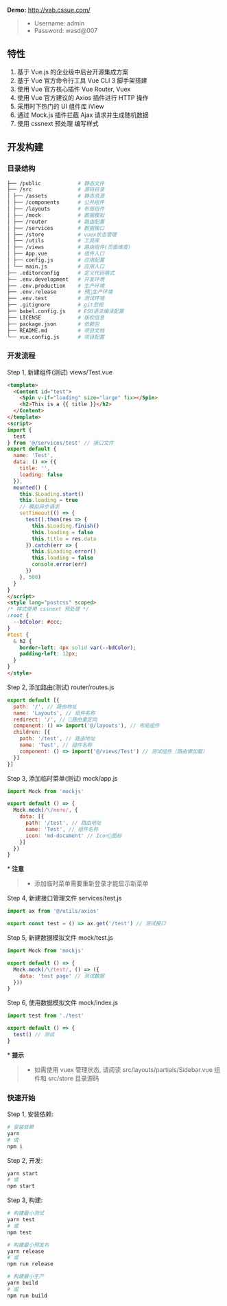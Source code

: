 **Demo:** <http://vab.cssue.com/>

> -   Username: admin
> -   Password: wasd@007

## 特性

1.  基于 Vue.js 的企业级中后台开源集成方案
2.  基于 Vue 官方命令行工具 Vue CLI 3 脚手架搭建
3.  使用 Vue 官方核心插件 Vue Router, Vuex
4.  使用 Vue 官方建议的 Axios 插件进行 HTTP 操作
5.  采用时下热门的 UI 组件库 iView
6.  通过 Mock.js 插件拦截 Ajax 请求并生成随机数据
7.  使用 cssnext 预处理 编写样式

## 开发构建

### 目录结构

```bash
├── /public            # 静态文件
├── /src               # 源码目录
│ ├── /assets          # 静态资源
│ ├── /components      # 公共组件
│ ├── /layouts         # 布局组件
│ ├── /mock            # 数据模拟
│ ├── /router          # 路由配置
│ ├── /services        # 数据接口
│ ├── /store           # vuex状态管理
│ ├── /utils           # 工具库
│ ├── /views           # 路由组件(页面维度)
│ ├── App.vue          # 组件入口
│ ├── config.js        # 应用配置
│ └── main.js          # 应用入口
├── .editorconfig      # 定义代码格式
├── .env.development   # 开发环境
├── .env.production    # 生产环境
├── .env.release       # 预生产环境
├── .env.test          # 测试环境
├── .gitignore         # git忽视
├── babel.config.js    # ES6语法编译配置
├── LICENSE            # 版权信息
├── package.json       # 依赖包
├── README.md          # 项目文档
└── vue.config.js      # 项目配置
```

### 开发流程

Step 1, 新建组件(测试) views/Test.vue

```html
<template>
  <Content id="test">
    <Spin v-if="loading" size="large" fix></Spin>
    <h2>This is a {{ title }}</h2>
  </Content>
</template>
<script>
import {
  test
} from '@/services/test' // 接口文件
export default {
  name: 'Test',
  data: () => ({
    title: '',
    loading: false
  }),
  mounted() {
    this.$Loading.start()
    this.loading = true
    // 模拟异步请求
    setTimeout(() => {
      test().then(res => {
        this.$Loading.finish()
        this.loading = false
        this.title = res.data
      }).catch(err => {
        this.$Loading.error()
        this.loading = false
        console.error(err)
      })
    }, 500)
  }
}
</script>
<style lang="postcss" scoped>
/* 样式使用 cssnext 预处理 */
:root {
  --bdColor: #ccc;
}
#test {
  & h2 {
    border-left: 4px solid var(--bdColor);
    padding-left: 12px;
  }
}
</style>
```

Step 2, 添加路由(测试) router/routes.js

```javascript
export default [{
  path: '/', // 路由地址
  name: 'Layouts', // 组件名称
  redirect: '/', // 路由重定向
  component: () => import('@/layouts'), // 布局组件
  children: [{
    path: '/test', // 路由地址
    name: 'Test', // 组件名称
    component: () => import('@/views/Test') // 测试组件（路由懒加载）
  }]
}]
```

Step 3, 添加临时菜单(测试) mock/app.js

```javascript
import Mock from 'mockjs'

export default () => {
  Mock.mock(/\/menu/, {
    data: [{
      path: '/test', // 路由地址
      name: 'Test', // 组件名称
      icon: 'md-document' // Icon图标
    }]
  })
}
```

\* **注意**

> -   添加临时菜单需要重新登录才能显示新菜单

Step 4, 新建接口管理文件 services/test.js

```javascript
import ax from '@/utils/axios'

export const test = () => ax.get('/test') // 测试接口
```

Step 5, 新建数据模拟文件 mock/test.js

```javascript
import Mock from 'mockjs'

export default () => {
  Mock.mock(/\/test/, () => ({
    data: 'test page' // 测试数据
  }))
}
```

Step 6, 使用数据模拟文件 mock/index.js

```javascript
import test from './test'

export default () => {
  test() // 测试
}
```

\* **提示**

> -   如需使用 vuex 管理状态, 请阅读 src/layouts/partials/Sidebar.vue 组件和 src/store 目录源码

### 快速开始

Step 1, 安装依赖:

```bash
# 安装依赖
yarn
# 或
npm i
```

Step 2, 开发:

```bash
yarn start
# 或
npm start
```

Step 3, 构建:

```bash
# 构建最小测试
yarn test
# 或
npm test

# 构建最小预发布
yarn release
# 或
npm run release

# 构建最小生产
yarn build
# 或
npm run build
```
